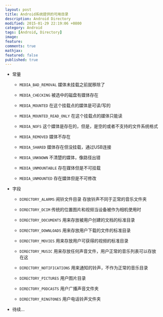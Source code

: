 ```yaml
---
layout: post
title: Android系统提供的可用目录
description: Android Directory
modified: 2015-01-29 22:19:06 +0800
category: Android
tags: [Android, Directory]
image:
feature:
comments: true
mathjax:
featured: false
published: true
---
```


+ 常量
  - `MEDIA_BAD_REMOVAL`
    媒体未挂载之前就移除了

  -	`MEDIA_CHECKING`
    被选中的磁盘有媒体存在

  -	`MEDIA_MOUNTED`
    在这个挂载点的媒体是可读/写的

  -	`MEDIA_MOUNTED_READ_ONLY`
    在这个挂载点的媒体只能读

  -	`MEDIA_NOFS`
    这个媒体是存在的，但是，是空的或者不支持的文件系统格式

  -	`MEDIA_REMOVED`
    媒体不存在

  -	`MEDIA_SHARED`
    媒体存在但没挂载，通过USB连接

  -	`MEDIA_UNKNOWN`
    不清楚的媒体，像路径出错

  -	`MEDIA_UNMOUNTABLE`
    存在媒体但是不可挂载

  -	`MEDIA_UNMOUNTED`
    存在媒体但是不可修改

+ 字段

  - `DIRECTORY_ALARMS`
     闹铃文件目录 存放铃声不同于正常的音乐文件夹

  - `DIRECTORY_DCIM`
    传统的位置图片和视频当设备被作为相机使用时

  - `DIRECTORY_DOCUMENTS`
    用来存放被用户创建的文档的标准目录

  - `DIRECTORY_DOWNLOADS`
    用来存放用户下载的文件的标准目录

  - `DIRECTORY_MOVIES`
    用来存放用户可获得的视频的标准目录

  - `DIRECTORY_MUSIC`
    用来存放任何声音文件，用户正常的音乐列表可以存放在这

  - `DIRECTORY_NOTIFICATIONS`
    用来通知的铃声，不作为正常的音乐目录

  - `DIRECTORY_PICTURES`
    用户图片目录

  - `DIRECTORY_PODCASTS`
    用户广播声音文件夹

  - `DIRECTORY_RINGTONES`
    用户电话铃声文件夹

+ 待续...
